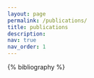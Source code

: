 ```yaml
---
layout: page
permalink: /publications/
title: publications
description: 
nav: true
nav_order: 1
---
```

<!-- _pages/publications.md -->
<div class="publications">
{% bibliography %}
<!-- {%- for y in page.years %} -->
<!--   <h2 class="year">{{y}}</h2> -->
<!--   {% bibliography -f papers -q @*[year={{y}}]* %} -->
<!-- {% endfor %} -->

</div>
